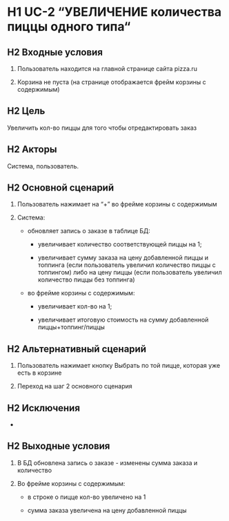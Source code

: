 # H1 UC-2 “УВЕЛИЧЕНИЕ количества пиццы одного типа“

## H2 Входные условия

1. Пользователь находится на главной странице сайта pizza.ru

2. Корзина не пуста (на странице отображается фрейм корзины с содержимым)

## H2 Цель

Увеличить кол-во пиццы для того чтобы отредактировать заказ

## H2 Акторы

Система, пользователь.

## H2 Основной сценарий 

1. Пользователь нажимает на “+” во фрейме корзины с содержимым

2. Система:

   * обновляет запись о заказе в таблице БД: 

     * увеличивает количество соответствующей пиццы на 1; 

     * увеличивает сумму заказа на цену добавленной пиццы и топпинга (если пользователь увеличил количество пиццы с топпингом) либо      на цену пиццы (если пользователь увеличил количество пиццы без топпинга)

   * во фрейме корзины с содержимым: 

     * увеличивает кол-во на 1; 
 
     * увеличивает итоговую стоимость на сумму добавленной пиццы+топпинг/пиццы

## H2 Альтернативный сценарий

1. Пользователь нажимает кнопку Выбрать по той пицце, которая уже есть в корзине

2. Переход на шаг 2 основного сценария

## H2 Исключения

-

## H2 Выходные условия

1. В БД обновлена запись о заказе - изменены сумма заказа и количество

2. Во фрейме корзины с содержимым:

   * в строке о пицце кол-во увеличено на 1

   * сумма заказа увеличена на цену добавленной пиццы